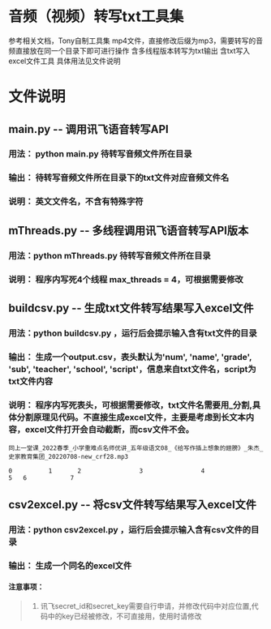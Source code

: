# 音频（视频）转写txt工具集
参考相关文档，Tony自制工具集
mp4文件，直接修改后缀为mp3，需要转写的音频直接放在同一个目录下即可进行操作
含多线程版本转写为txt输出
含txt写入excel文件工具
具体用法见文件说明

# 文件说明

## main.py -- 调用讯飞语音转写API
### 用法： python main.py 待转写音频文件所在目录
### 输出： 待转写音频文件所在目录下的txt文件对应音频文件名
### 说明： 英文文件名，不含有特殊字符

## mThreads.py -- 多线程调用讯飞语音转写API版本
### 用法：python mThreads.py 待转写音频文件所在目录
### 说明： 程序内写死4个线程 max_threads = 4，可根据需要修改

## buildcsv.py -- 生成txt文件转写结果写入excel文件
### 用法：python buildcsv.py ，运行后会提示输入含有txt文件的目录
### 输出： 生成一个output.csv，表头默认为'num', 'name', 'grade', 'sub', 'teacher', 'school', 'script'，信息来自txt文件名，script为txt文件内容
### 说明： 程序内写死表头，可根据需要修改，txt文件名需要用_分割,具体分割原理见代码。不直接生成excel文件，主要是考虑到长文本内容，excel文件打开会自动截断，而csv文件不会。
```
同上一堂课_2022春季_小学重难点名师优讲_五年级语文08_《给写作插上想象的翅膀》_朱杰_史家教育集团_20220708-new_crf28.mp3

0          1       2                3                4                  5   6            7
```
## csv2excel.py -- 将csv文件转写结果写入excel文件
### 用法：python csv2excel.py ，运行后会提示输入含有csv文件的目录
### 输出： 生成一个同名的excel文件



#### 注意事项：
>1. 讯飞secret_id和secret_key需要自行申请，并修改代码中对应位置,代码中的key已经被修改，不可直接用，使用时请修改